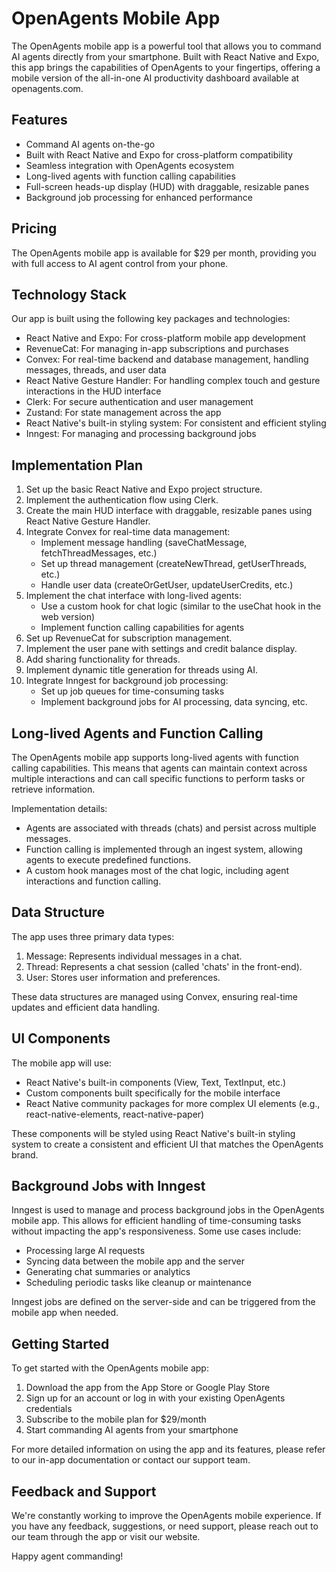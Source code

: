 # OpenAgents Mobile App

The OpenAgents mobile app is a powerful tool that allows you to command AI agents directly from your smartphone. Built with React Native and Expo, this app brings the capabilities of OpenAgents to your fingertips, offering a mobile version of the all-in-one AI productivity dashboard available at openagents.com.

## Features

- Command AI agents on-the-go
- Built with React Native and Expo for cross-platform compatibility
- Seamless integration with OpenAgents ecosystem
- Long-lived agents with function calling capabilities
- Full-screen heads-up display (HUD) with draggable, resizable panes
- Background job processing for enhanced performance

## Pricing

The OpenAgents mobile app is available for $29 per month, providing you with full access to AI agent control from your phone.

## Technology Stack

Our app is built using the following key packages and technologies:

- React Native and Expo: For cross-platform mobile app development
- RevenueCat: For managing in-app subscriptions and purchases
- Convex: For real-time backend and database management, handling messages, threads, and user data
- React Native Gesture Handler: For handling complex touch and gesture interactions in the HUD interface
- Clerk: For secure authentication and user management
- Zustand: For state management across the app
- React Native's built-in styling system: For consistent and efficient styling
- Inngest: For managing and processing background jobs

## Implementation Plan

1. Set up the basic React Native and Expo project structure.
2. Implement the authentication flow using Clerk.
3. Create the main HUD interface with draggable, resizable panes using React Native Gesture Handler.
4. Integrate Convex for real-time data management:
   - Implement message handling (saveChatMessage, fetchThreadMessages, etc.)
   - Set up thread management (createNewThread, getUserThreads, etc.)
   - Handle user data (createOrGetUser, updateUserCredits, etc.)
5. Implement the chat interface with long-lived agents:
   - Use a custom hook for chat logic (similar to the useChat hook in the web version)
   - Implement function calling capabilities for agents
6. Set up RevenueCat for subscription management.
7. Implement the user pane with settings and credit balance display.
8. Add sharing functionality for threads.
9. Implement dynamic title generation for threads using AI.
10. Integrate Inngest for background job processing:
    - Set up job queues for time-consuming tasks
    - Implement background jobs for AI processing, data syncing, etc.

## Long-lived Agents and Function Calling

The OpenAgents mobile app supports long-lived agents with function calling capabilities. This means that agents can maintain context across multiple interactions and can call specific functions to perform tasks or retrieve information.

Implementation details:
- Agents are associated with threads (chats) and persist across multiple messages.
- Function calling is implemented through an ingest system, allowing agents to execute predefined functions.
- A custom hook manages most of the chat logic, including agent interactions and function calling.

## Data Structure

The app uses three primary data types:
1. Message: Represents individual messages in a chat.
2. Thread: Represents a chat session (called 'chats' in the front-end).
3. User: Stores user information and preferences.

These data structures are managed using Convex, ensuring real-time updates and efficient data handling.

## UI Components

The mobile app will use:
- React Native's built-in components (View, Text, TextInput, etc.)
- Custom components built specifically for the mobile interface
- React Native community packages for more complex UI elements (e.g., react-native-elements, react-native-paper)

These components will be styled using React Native's built-in styling system to create a consistent and efficient UI that matches the OpenAgents brand.

## Background Jobs with Inngest

Inngest is used to manage and process background jobs in the OpenAgents mobile app. This allows for efficient handling of time-consuming tasks without impacting the app's responsiveness. Some use cases include:

- Processing large AI requests
- Syncing data between the mobile app and the server
- Generating chat summaries or analytics
- Scheduling periodic tasks like cleanup or maintenance

Inngest jobs are defined on the server-side and can be triggered from the mobile app when needed.

## Getting Started

To get started with the OpenAgents mobile app:

1. Download the app from the App Store or Google Play Store
2. Sign up for an account or log in with your existing OpenAgents credentials
3. Subscribe to the mobile plan for $29/month
4. Start commanding AI agents from your smartphone

For more detailed information on using the app and its features, please refer to our in-app documentation or contact our support team.

## Feedback and Support

We're constantly working to improve the OpenAgents mobile experience. If you have any feedback, suggestions, or need support, please reach out to our team through the app or visit our website.

Happy agent commanding!